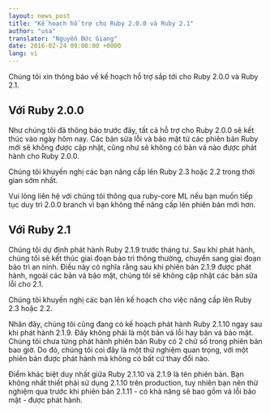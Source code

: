 ```yaml
---
layout: news_post
title: "Kế hoạch hỗ trợ cho Ruby 2.0.0 và Ruby 2.1"
author: "usa"
translator: "Nguyễn Đức Giang"
date: 2016-02-24 09:00:00 +0000
lang: vi
---
```


Chúng tôi xin thông báo về kế hoạch hỗ trợ sắp tới cho Ruby 2.0.0 và Ruby 2.1.

## Với Ruby 2.0.0

Như chúng tôi đã thông báo trước đây, tất cả hỗ trợ cho Ruby 2.0.0 sẽ kết thúc vào ngày hôm nay. Các bản sửa lỗi và bảo mật từ các phiên bản Ruby mới sẽ không được cập nhật, cũng như sẽ không có bản vá nào được phát hành cho Ruby 2.0.0.

Chúng tôi khuyến nghị các bạn nâng cấp lên Ruby 2.3 hoặc 2.2 trong thời gian sớm nhất.

Vui lòng liên hệ với chúng tôi thông qua ruby-core ML nếu bạn muốn tiếp tục duy trì 2.0.0 branch vì bạn không thể nâng cấp lên phiên bản mới hơn.

## Với Ruby 2.1

Chúng tôi dự định phát hành Ruby 2.1.9 trước tháng tư. Sau khi phát hành, chúng tôi sẽ kết thúc giai đoạn bảo trì thông thường, chuyển sang giai đoạn bảo trì an ninh. Điều này có nghĩa rằng sau khi phiên bản 2.1.9 được phát hành, ngoài các bản vá bảo mật, chúng tôi sẽ không cập nhật các bản sửa lỗi cho 2.1.

Chúng tôi khuyến nghị các bạn lên kế hoạch cho việc nâng cấp lên Ruby 2.3 hoặc 2.2.

Nhân đây, chúng tôi cũng đang có kế hoạch phát hành Ruby 2.1.10 ngay sau khi phát hành 2.1.9. Đây không phải là một bản vá lỗi hay bản vá bảo mật. Chúng tôi chưa từng phát hành phiên bản Ruby có 2 chữ số trong phiên bản bao giờ. Do đó, chúng tôi coi đây là một thử nghiệm quan trọng, với một phiên bản được phát hành mà không có bất cứ thay đổi nào.

Điểm khác biệt duy nhất giữa Ruby 2.1.10 và 2.1.9 là tên phiên bản. Bạn không nhất thiết phải sử dụng 2.1.10 trên production, tuy nhiên bạn nên thử nghiệm qua trước khi phiên bản 2.1.11 - có khả năng sẽ bao gồm vá lỗi bảo mật - được phát hành.
